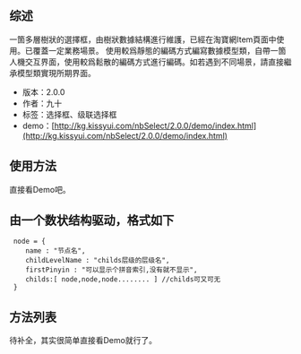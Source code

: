 ## 综述

一箇多層樹狀的選擇框，由樹狀數據結構進行維護，已經在淘寶網Item頁面中使用。已覆蓋一定業務場景。
使用較爲靜態的編碼方式編寫數據模型類，自帶一箇人機交互界面，使用較爲鬆散的編碼方式進行編碼。如若遇到不同場景，請直接繼承模型類實現所期界面。

* 版本：2.0.0
* 作者：九十
* 标签：选择框、级联选择框
* demo：[http://kg.kissyui.com/nbSelect/2.0.0/demo/index.html](http://kg.kissyui.com/nbSelect/2.0.0/demo/index.html)

## 使用方法
直接看Demo吧。

## 由一个数状结构驱动，格式如下
     node = {
        name : "节点名",
        childLevelName : "childs层级的层级名",
        firstPinyin : "可以显示个拼音索引,没有就不显示",
        childs:[ node,node,node........ ] //childs可又可无
     }

## 方法列表
待补全，其实很简单直接看Demo就行了。
